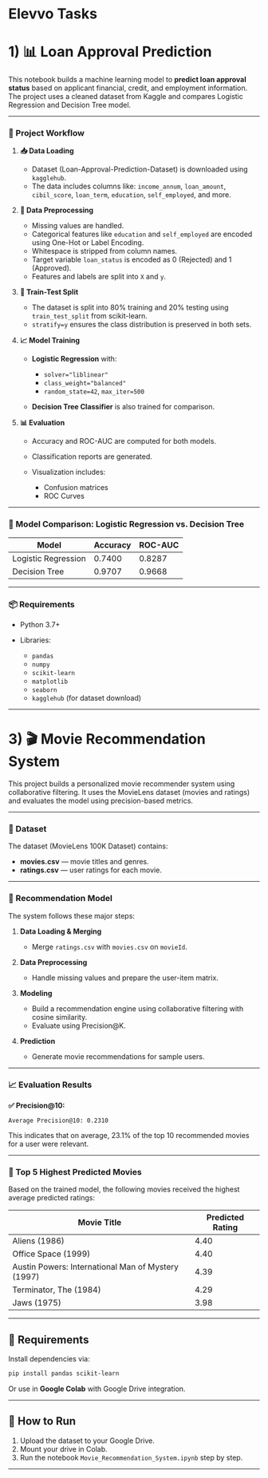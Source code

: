 # Elevvo Tasks

# 1) 📊 Loan Approval Prediction

This notebook builds a machine learning model to **predict loan approval status** based on applicant financial, credit, and employment information. The project uses a cleaned dataset from Kaggle and compares Logistic Regression and Decision Tree model.

---

### 🔧 Project Workflow

1. **📥 Data Loading**

   * Dataset (Loan-Approval-Prediction-Dataset) is downloaded using `kagglehub`.
   * The data includes columns like: `income_annum`, `loan_amount`, `cibil_score`, `loan_term`, `education`, `self_employed`, and more.

2. **🧼 Data Preprocessing**

   * Missing values are handled.
   * Categorical features like `education` and `self_employed` are encoded using One-Hot or Label Encoding.
   * Whitespace is stripped from column names.
   * Target variable `loan_status` is encoded as 0 (Rejected) and 1 (Approved).
   * Features and labels are split into `X` and `y`.

3. **🧪 Train-Test Split**

   * The dataset is split into 80% training and 20% testing using `train_test_split` from scikit-learn.
   * `stratify=y` ensures the class distribution is preserved in both sets.

4. **📈 Model Training**

   * **Logistic Regression** with:

     * `solver="liblinear"`
     * `class_weight="balanced"`
     * `random_state=42`, `max_iter=500`
   * **Decision Tree Classifier** is also trained for comparison.

5. **📊 Evaluation**

   * Accuracy and ROC-AUC are computed for both models.
   * Classification reports are generated.
   * Visualization includes:

     * Confusion matrices
     * ROC Curves

---

### 🤖 Model Comparison: Logistic Regression vs. Decision Tree

| Model               | Accuracy | ROC-AUC |
| ------------------- | -------- | ------- |
| Logistic Regression | 0.7400   | 0.8287  |
| Decision Tree       | 0.9707   | 0.9668  |

---

### 📦 Requirements

* Python 3.7+
* Libraries:

  * `pandas`
  * `numpy`
  * `scikit-learn`
  * `matplotlib`
  * `seaborn`
  * `kagglehub` (for dataset download)

---




# 3) 🎬 Movie Recommendation System

This project builds a personalized movie recommender system using collaborative filtering. It uses the MovieLens dataset (movies and ratings) and evaluates the model using precision-based metrics.

---

### 📂 Dataset

The dataset (MovieLens 100K Dataset) contains:

* **movies.csv** — movie titles and genres.
* **ratings.csv** — user ratings for each movie.

---

### 🧠 Recommendation Model

The system follows these major steps:

1. **Data Loading & Merging**

   * Merge `ratings.csv` with `movies.csv` on `movieId`.
2. **Data Preprocessing**

   * Handle missing values and prepare the user-item matrix.
3. **Modeling**

   * Build a recommendation engine using collaborative filtering with cosine similarity.
   * Evaluate using Precision\@K.
4. **Prediction**

   * Generate movie recommendations for sample users.

---

### 📈 Evaluation Results

**✅ Precision\@10:**

```
Average Precision@10: 0.2310
```

This indicates that on average, 23.1% of the top 10 recommended movies for a user were relevant.

---

### 🌟 Top 5 Highest Predicted Movies

Based on the trained model, the following movies received the highest average predicted ratings:

| Movie Title                                        | Predicted Rating |
| -------------------------------------------------- | ---------------- |
| Aliens (1986)                                      | 4.40             |
| Office Space (1999)                                | 4.40             |
| Austin Powers: International Man of Mystery (1997) | 4.39             |
| Terminator, The (1984)                             | 4.29             |
| Jaws (1975)                                        | 3.98             |

---

## 📌 Requirements

Install dependencies via:

```bash
pip install pandas scikit-learn
```

Or use in **Google Colab** with Google Drive integration.

---

## 🏁 How to Run

1. Upload the dataset to your Google Drive.
2. Mount your drive in Colab.
3. Run the notebook `Movie_Recommendation_System.ipynb` step by step.

---


